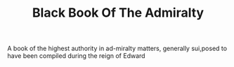 ---
title: Black Book Of The Admiralty
letter: B
permalink: "/definitions/black-book-of-the-admiralty.html"
body: A book of the highest authority in ad-miralty matters, generally sui,posed to
  have been compiled during the reign of Edward
published_at: '2018-07-07'
layout: post
---